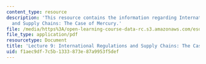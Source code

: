 ```yaml
---
content_type: resource
description: 'This resource contains the information regarding International Regulations
  and Supply Chains: The Case of Mercury.'
file: /media/https%3A/open-learning-course-data-rc.s3.amazonaws.com/esd-s43-green-supply-chain-management-spring-2014/f1aec9df7c5b1333873e87a9953f5def_MITESD_S43S14_Lecture9.pdf
file_type: application/pdf
resourcetype: Document
title: 'Lecture 9: International Regulations and Supply Chains: The Case of Mercury'
uid: f1aec9df-7c5b-1333-873e-87a9953f5def
---
```

